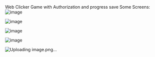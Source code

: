 Web Clicker 
Game with Authorization and progress save
Some Screens:
![image](https://github.com/user-attachments/assets/c4e3462e-9103-4d52-905f-ede90b2c1b2a)

![image](https://github.com/user-attachments/assets/f45b0771-a0c0-4b31-b2de-a8cec9ebd3a6)

![image](https://github.com/user-attachments/assets/9d8166af-bf0d-4c76-bb88-40f8dc6f9884)

![image](https://github.com/user-attachments/assets/adfabe71-2a76-43b8-bb69-35db35ffa708)

![Uploading image.png…]()

